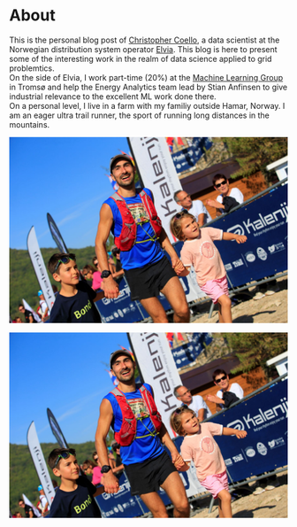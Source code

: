 # About

This is the personal blog post of [Christopher Coello](https://www.linkedin.com/in/chrcoello/), a data scientist at the Norwegian distribution system operator [Elvia](www.elvia.no). This blog is here to present some of the interesting work in the realm of data science applied to grid problemtics.  
On the side of Elvia, I work part-time (20%) at the [Machine Learning Group](https://machine-learning.uit.no/) in Tromsø and help the Energy Analytics team lead by Stian Anfinsen to give industrial relevance to the excellent ML work done there.  
On a personal level, I live in a farm with my familiy outside Hamar, Norway. I am an eager ultra trail runner, the sport of running long distances in the mountains.  
<p align="center">
<img src="images/47962604.jpg" width="600" alt="Arrival Templiers">
</p> 

![](images/47962604.jpg "Arrival Templiers")


